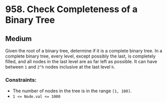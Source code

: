 # 958. Check Completeness of a Binary Tree

## Medium

Given the root of a binary tree, determine if it is a complete binary tree. In a complete binary tree, every level,
except possibly the last, is completely filled, and all nodes in the last level are as far left as possible. It can have
between `1` and `2^h` nodes inclusive at the last level `h`.

### Constraints:

- The number of nodes in the tree is in the range `[1, 100]`.
- `1 <= Node.val <= 1000`
